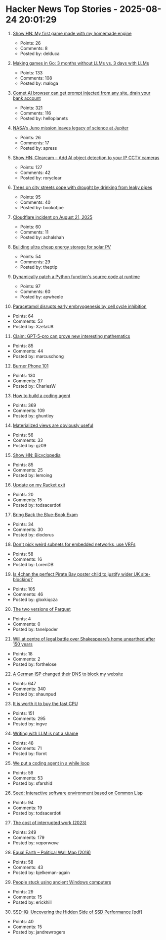 # Hacker News Top Stories - 2025-08-24 20:01:29

1. [Show HN: My first game made with my homemade engine](https://reprobate.site/)
   - Points: 26
   - Comments: 8
   - Posted by: delduca

2. [Making games in Go: 3 months without LLMs vs. 3 days with LLMs](https://marianogappa.github.io/software/2025/08/24/i-made-two-card-games-in-go/)
   - Points: 133
   - Comments: 108
   - Posted by: maloga

3. [Comet AI browser can get prompt injected from any site, drain your bank account](https://twitter.com/zack_overflow/status/1959308058200551721)
   - Points: 321
   - Comments: 116
   - Posted by: helloplanets

4. [NASA's Juno mission leaves legacy of science at Jupiter](https://www.scientificamerican.com/article/how-nasas-juno-probe-changed-everything-we-know-about-jupiter/)
   - Points: 26
   - Comments: 17
   - Posted by: apress

5. [Show HN: Clearcam – Add AI object detection to your IP CCTV cameras](https://github.com/roryclear/clearcam)
   - Points: 127
   - Comments: 42
   - Posted by: roryclear

6. [Trees on city streets cope with drought by drinking from leaky pipes](https://www.newscientist.com/article/2487804-trees-on-city-streets-cope-with-drought-by-drinking-from-leaky-pipes/)
   - Points: 95
   - Comments: 40
   - Posted by: bookofjoe

7. [Cloudflare incident on August 21, 2025](https://blog.cloudflare.com/cloudflare-incident-on-august-21-2025/)
   - Points: 60
   - Comments: 11
   - Posted by: achalshah

8. [Building ultra cheap energy storage for solar PV](https://austinvernon.substack.com/p/building-ultra-cheap-energy-storage)
   - Points: 54
   - Comments: 29
   - Posted by: theptip

9. [Dynamically patch a Python function's source code at runtime](https://ericmjl.github.io/blog/2025/8/23/wicked-python-trickery-dynamically-patch-a-python-functions-source-code-at-runtime/)
   - Points: 97
   - Comments: 60
   - Posted by: apwheele

10. [Paracetamol disrupts early embryogenesis by cell cycle inhibition](https://academic.oup.com/humrep/advance-article/doi/10.1093/humrep/deaf116/8234396)
   - Points: 64
   - Comments: 53
   - Posted by: XzetaU8

11. [Claim: GPT-5-pro can prove new interesting mathematics](https://twitter.com/SebastienBubeck/status/1958198661139009862)
   - Points: 85
   - Comments: 44
   - Posted by: marcuschong

12. [Burner Phone 101](https://rebeccawilliams.info/burner-phone-101/)
   - Points: 130
   - Comments: 37
   - Posted by: CharlesW

13. [How to build a coding agent](https://ghuntley.com/agent/)
   - Points: 369
   - Comments: 109
   - Posted by: ghuntley

14. [Materialized views are obviously useful](https://sophiebits.com/2025/08/22/materialized-views-are-obviously-useful)
   - Points: 56
   - Comments: 33
   - Posted by: gz09

15. [Show HN: Bicyclopedia](https://bicyclopedia.lemoing.ca/)
   - Points: 85
   - Comments: 25
   - Posted by: lemoing

16. [Update on my Racket exit](https://blog.winny.tech/posts/update-on-my-racket-exit/)
   - Points: 20
   - Comments: 15
   - Posted by: todsacerdoti

17. [Bring Back the Blue-Book Exam](https://www.chronicle.com/article/bring-back-the-blue-book-exam)
   - Points: 34
   - Comments: 30
   - Posted by: diodorus

18. [Don't pick weird subnets for embedded networks, use VRFs](https://blog.brixit.nl/dont-pick-weird-subnets-for-embedded-networks/)
   - Points: 58
   - Comments: 16
   - Posted by: LorenDB

19. [Is 4chan the perfect Pirate Bay poster child to justify wider UK site-blocking?](https://torrentfreak.com/uk-govt-finds-ideal-pirate-bay-poster-boy-to-sell-blocking-of-non-pirate-sites-250824/)
   - Points: 105
   - Comments: 46
   - Posted by: gloxkiqcza

20. [The two versions of Parquet](https://www.jeronimo.dev/the-two-versions-of-parquet/)
   - Points: 4
   - Comments: 0
   - Posted by: tanelpoder

21. [Will at centre of legal battle over Shakespeare’s home unearthed after 150 years](https://www.theguardian.com/culture/2025/aug/21/will-at-centre-of-legal-battle-over-shakespeares-home-unearthed-after-150-years)
   - Points: 18
   - Comments: 2
   - Posted by: forthelose

22. [A German ISP changed their DNS to block my website](https://lina.sh/blog/telefonica-sabotages-me)
   - Points: 647
   - Comments: 340
   - Posted by: shaunpud

23. [It is worth it to buy the fast CPU](https://blog.howardjohn.info/posts/buy-a-cpu/)
   - Points: 151
   - Comments: 295
   - Posted by: ingve

24. [Writing with LLM is not a shame](https://reflexions.florianernotte.be/post/ai-transparency/)
   - Points: 48
   - Comments: 71
   - Posted by: flornt

25. [We put a coding agent in a while loop](https://github.com/repomirrorhq/repomirror/blob/main/repomirror.md)
   - Points: 59
   - Comments: 53
   - Posted by: sfarshid

26. [Seed: Interactive software environment based on Common Lisp](https://github.com/phantomics/seed)
   - Points: 94
   - Comments: 19
   - Posted by: todsacerdoti

27. [The cost of interrupted work (2023)](https://blog.oberien.de/2023/11/05/23-minutes-15-seconds.html)
   - Points: 249
   - Comments: 179
   - Posted by: _vaporwave_

28. [Equal Earth – Political Wall Map (2018)](https://equal-earth.com/index.html)
   - Points: 58
   - Comments: 43
   - Posted by: bjelkeman-again

29. [People stuck using ancient Windows computers](https://www.bbc.com/future/article/20250516-the-people-stuck-using-ancient-windows-computers)
   - Points: 29
   - Comments: 15
   - Posted by: erickhill

30. [SSD-IQ: Uncovering the Hidden Side of SSD Performance [pdf]](https://www.vldb.org/pvldb/vol18/p4295-haas.pdf)
   - Points: 40
   - Comments: 15
   - Posted by: jandrewrogers

